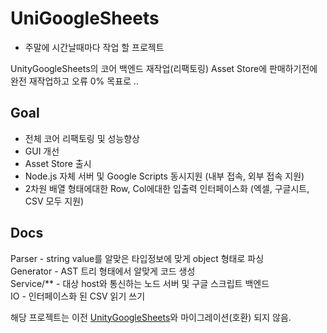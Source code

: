 # UniGoogleSheets

 - 주말에 시간날때마다 작업 할 프로젝트
 
 UnityGoogleSheets의 코어 백엔드 재작업(리팩토링)
 Asset Store에 판매하기전에 완전 재작업하고 오류 0% 목표로 ..

## Goal
 - 전체 코어 리팩토링 및 성능향상
 - GUI 개선 
 - Asset Store 출시
 - Node.js 자체 서버 및 Google Scripts 동시지원 (내부 접속, 외부 접속 지원)
 - 2차원 배열 형태에대한 Row, Col에대한 입출력 인터페이스화 (엑셀, 구글시트, CSV 모두 지원)
 
 
 ## Docs
  Parser        - string value를 알맞은 타입정보에 맞게 object 형태로 파싱  
  Generator     - AST 트리 형태에서 알맞게 코드 생성  
  Service/**    - 대상 host와 통신하는 노드 서버 및 구글 스크립트 백엔드   
  IO            - 인터페이스화 된 CSV 읽기 쓰기  
  
해당 프로젝트는 이전 [UnityGoogleSheets](https://ugs.shlife.dev)와 마이그레이션(호환) 되지 않음.

